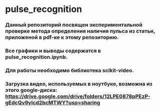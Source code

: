 # pulse_recognition
### Данный репозиторий посвящен экспериментальной проверке метода определения наличия пульса из статьи, приложеной в pdf-ке к этому репозиторию.
### Все графики и выводы содержатся в pulse_recognition.ipynb.
### Для работы необходимо библиотека scikit-video.
### Загрузка видео, используемых в ноутбуке, возможна из этого google-диска: https://drive.google.com/drive/folders/12LPE0878pPEzP-gEdcQv9yIcd2bcMTWY?usp=sharing
